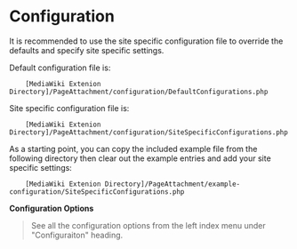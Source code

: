 # Configuration #

It is recommended to use the site specific configuration file to override the defaults and specify site specific settings.

Default configuration file is:
```
    [MediaWiki Extenion Directory]/PageAttachment/configuration/DefaultConfigurations.php
```
Site specific configuration file is:
```
    [MediaWiki Extenion Directory]/PageAttachment/configuration/SiteSpecificConfigurations.php
```


As a starting point, you can copy the included example file from the following directory then clear out the example entries and add your site specific settings:
```
    [MediaWiki Extenion Directory]/PageAttachment/example-configuration/SiteSpecificConfigurations.php
```




**Configuration Options**

> See all the configuration options from the left index menu under "Configuraiton" heading.